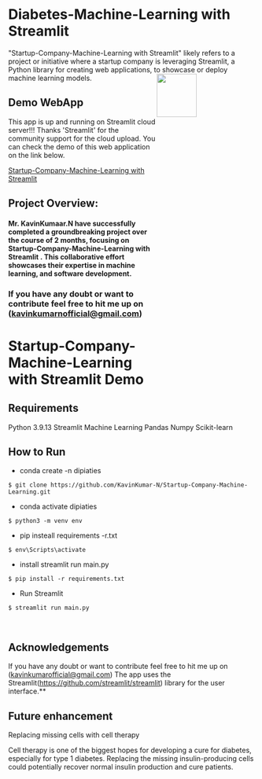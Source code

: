 # Diabetes-Machine-Learning with Streamlit 

"Startup-Company-Machine-Learning with Streamlit" likely refers to a project or initiative where a startup company is leveraging Streamlit, a Python library for creating web applications, to showcase or deploy machine learning models.
<img src="https://media0.giphy.com/media/7YIjP4qd3LWdlZUfXJ/giphy.webp?cid=ecf05e479itd43290if2ni5tciut9s8vckw72sz5cylrbzgx&ep=v1_gifs_search&rid=giphy.webp&ct=g" height=15% width=40% align="right">     
## Demo WebApp

This app is up and running on Streamlit cloud server!!! Thanks 'Streamlit' for the community support for the cloud upload. You can check the demo of this web application on the link below.

[Startup-Company-Machine-Learning with Streamlit ](https://github.com/KavinKumar-N/Startup-Company-Machine-Learning)



## Project Overview:

#### Mr. KavinKumaar.N have successfully completed a groundbreaking project over the course of 2 months, focusing on Startup-Company-Machine-Learning with Streamlit . This collaborative effort showcases their expertise in  machine learning, and software development.


###  If you have any doubt or want to contribute feel free to hit me up on (kavinkumarnofficial@gmail.com)
# Startup-Company-Machine-Learning with Streamlit Demo





## Requirements
Python 3.9.13
Streamlit
Machine Learning
Pandas
Numpy
Scikit-learn

## How to Run
* conda create -n dipiaties
```
$ git clone https://github.com/KavinKumar-N/Startup-Company-Machine-Learning.git
```
* conda activate dipiaties

```
$ python3 -m venv env
```
* pip insteall requirements -r.txt

```
$ env\Scripts\activate
```
* install streamlit run main.py

```
$ pip install -r requirements.txt
```
* Run Streamlit

```
$ streamlit run main.py
```
</br>


## Acknowledgements
If you have any doubt or want to contribute feel free to hit me up on (kavinkumarofficial@gmail.com)
The app uses the Streamlit(<https://github.com/streamlit/streamlit>) library for the user interface.**


## Future enhancement

Replacing missing cells with cell therapy

Cell therapy is one of the biggest hopes for developing a cure for diabetes, especially for type 1 diabetes. Replacing the missing insulin-producing cells could potentially recover normal insulin production and cure patients.

